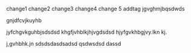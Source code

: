 change1
change2
change3
change4
change 5
addtag
jgvghmjbqsdwds

gnjdfcvjkuyhb

jyfchgvkguhbjsdsdsd
khgfjvhblkjhjvgdsdsd
hjyfgvkhbgjvy.lkn kj.

j,gvhbhk.jn
sdsdsdasdsadsd
qsdwsdsd
dassd
